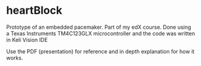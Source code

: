# heartBlock
Prototype of an embedded pacemaker. Part of my edX course.
Done using a Texas Instruments TM4C123GLX microcontroller and the code was written in Keli Vision IDE

Use the PDF (presentation) for reference and in depth explanation for how it works.
